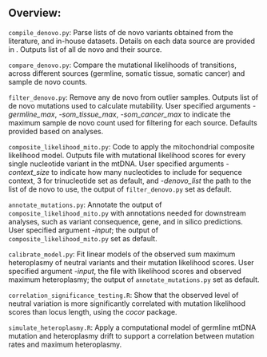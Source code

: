 ## Overview:

`compile_denovo.py`: Parse lists of de novo variants obtained from the literature, and in-house datasets. Details on each data source are provided in <placeholder link to manuscript>. Outputs list of all de novo and their source.

`compare_denovo.py`: Compare the mutational likelihoods of transitions, across different sources (germline, somatic tissue, somatic cancer) and sample de novo counts.

`filter_denovo.py`: Remove any de novo from outlier samples. Outputs list of de novo mutations used to calculate mutability. User specified arguments *-germline_max*, *-som_tissue_max*, *-som_cancer_max* to indicate the maximum sample de novo count used for filtering for each source. Defaults provided based on analyses.

`composite_likelihood_mito.py`: Code to apply the mitochondrial composite likelihood model. Outputs file with mutational likelihood scores for every single nucleotide variant in the mtDNA. User specified arguments *-context_size* to indicate how many nucleotides to include for sequence context, 3 for trinucleotide set as default, and *-denovo_list* the path to the list of de novo to use, the output of `filter_denovo.py` set as default.

`annotate_mutations.py`: Annotate the output of `composite_likelihood_mito.py` with annotations needed for downstream analyses, such as variant consequence, gene, and in silico predictions. User specified argument *-input*; the output of `composite_likelihood_mito.py` set as default.

`calibrate_model.py`: Fit linear models of the observed sum maximum heteroplasmy of neutral variants and their mutation likelihood scores. User specified argument *-input*, the file with likelihood scores and observed maximum heteroplasmy; the output of `annotate_mutations.py` set as default.

`correlation_significance_testing.R`: Show that the observed level of neutral variation is more significantly correlated with mutation likelihood scores than locus length, using the *cocor* package. 

`simulate_heteroplasmy.R`: Apply a computational model of germline mtDNA mutation and heteroplasmy drift to support a correlation between mutation rates and maximum heteroplasmy.

